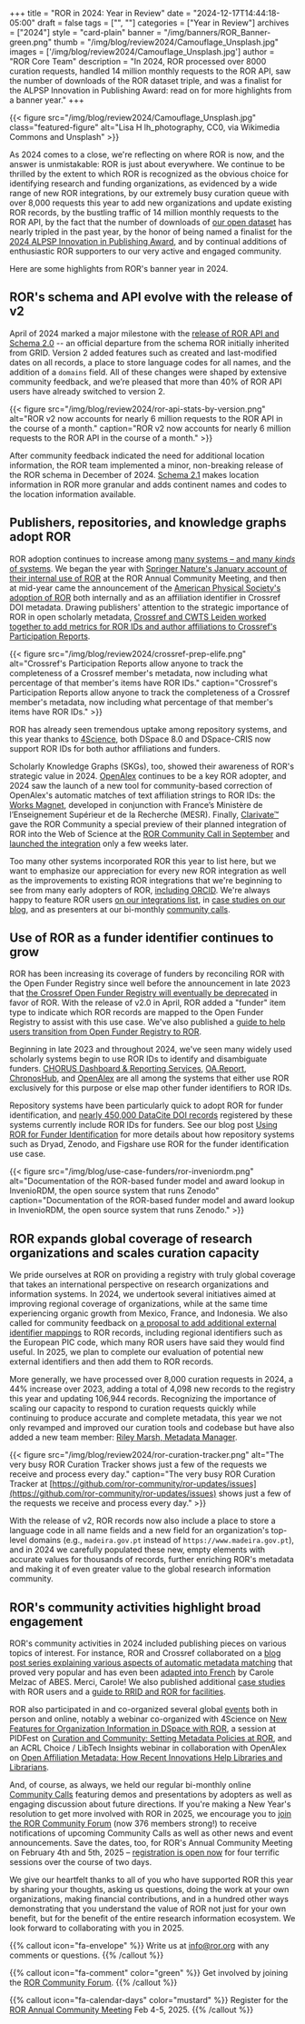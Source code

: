 +++ 
title = "ROR in 2024: Year in Review" 
date = "2024-12-17T14:44:18-05:00"
draft = false 
tags = ["", ""] 
categories = ["Year in Review"] 
archives = ["2024"]
style = "card-plain" 
banner = "/img/banners/ROR_Banner-green.png" 
thumb = "/img/blog/review2024/Camouflage_Unsplash.jpg" 
images = ['/img/blog/review2024/Camouflage_Unsplash.jpg']
author = "ROR Core Team" 
description = "In 2024, ROR processed over 8000 curation requests, handled 14 million monthly requests to the ROR API, saw the number of downloads of the ROR dataset triple, and was a finalist for the ALPSP Innovation in Publishing Award: read on for more highlights from a banner year."
+++ 

{{< figure src="/img/blog/review2024/Camouflage_Unsplash.jpg" class="featured-figure" alt="Lisa H lh_photography, CC0, via Wikimedia Commons and Unsplash" >}}

As 2024 comes to a close, we're reflecting on where ROR is now, and the answer is unmistakable: ROR is just about everywhere. We continue to be thrilled by the extent to which ROR is recognized as the obvious choice for identifying research and funding organizations, as evidenced by a wide range of new ROR integrations, by our extremely busy curation queue with over 8,000 requests this year to add new organizations and update existing ROR records, by the bustling traffic of 14 million monthly requests to the ROR API, by the fact that the number of downloads of [our open dataset](https://doi.org/10.5281/zenodo.6347574) has nearly tripled in the past year, by the honor of being named a finalist for the [2024 ALPSP Innovation in Publishing Award](https://blog.alpsp.org/2024/08/spotlight-on-research-organization.html), and by continual additions of enthusiastic ROR supporters to our very active and engaged community.

Here are some highlights from ROR's banner year in 2024. 

## ROR's schema and API evolve with the release of v2

April of 2024 marked a major milestone with the [release of ROR API and Schema 2.0](/blog/2024-04-15-announcing-ror-v2/) -- an official departure from the schema ROR initially inherited from GRID. Version 2 added features such as created and last-modified dates on all records, a place to store language codes for all names, and the addition of a `domains` field. All of these changes were shaped by extensive community feedback, and we’re pleased that more than 40% of ROR API users have already switched to version 2. 

{{< figure src="/img/blog/review2024/ror-api-stats-by-version.png" alt="ROR v2 now accounts for nearly 6 million requests to the ROR API in the course of a month."  caption="ROR v2 now accounts for nearly 6 million requests to the ROR API in the course of a month." >}}

After community feedback indicated the need for additional location information, the ROR team implemented a minor, non-breaking release of the ROR schema in December of 2024. [Schema 2.1](https://ror.readme.io/changelog/2024-12-12-schema-v2-1) makes location information in ROR more granular and adds continent names and codes to the location information available. 

## Publishers, repositories, and knowledge graphs adopt ROR

ROR adoption continues to increase among [many systems – and many *kinds* of systems](https://bit.ly/ror-integrations). We began the year with [Springer Nature's January account of their internal use of ROR](/blog/2024-02-20-ror-fifth-anniversary/) at the ROR Annual Community Meeting, and then at mid-year came the announcement of the [American Physical Society's adoption of ROR](/blog/2024-07-23-aps-adopts-ror/) both internally and as an affiliation identifier in Crossref DOI metadata. Drawing publishers' attention to the strategic importance of ROR in open scholarly metadata, [Crossref and CWTS Leiden worked together to add metrics for ROR IDs and author affiliations to Crossref's Participation Reports](/blog/2024-07-25-re-introducing-participation-reports/). 

{{< figure src="/img/blog/review2024/crossref-prep-elife.png" alt="Crossref's Participation Reports allow anyone to track the completeness of a Crossref member's metadata, now including what percentage of that member's items have ROR IDs."  caption="Crossref's Participation Reports allow anyone to track the completeness of a Crossref member's metadata, now including what percentage of that member's items have ROR IDs." >}}

ROR has already seen tremendous uptake among repository systems, and this year thanks to [4Science](https://4science.com), both DSpace 8.0 and DSpace-CRIS now support ROR IDs for both author affiliations and funders.

Scholarly Knowledge Graphs (SKGs), too, showed their awareness of ROR's strategic value in 2024. [OpenAlex](https://openalex.org) continues to be a key ROR adopter, and 2024 saw the launch of a new tool for community-based correction of OpenAlex's automatic matches of text affiliation strings to ROR IDs: the [Works Magnet](https://works-magnet.esr.gouv.fr/), developed in conjunction with France’s Ministère de l’Enseignement Supérieur et de la Recherche (MESR). Finally, [Clarivate™](https://clarivate.com) gave the ROR Community a special preview of their planned integration of ROR into the Web of Science at the [ROR Community Call in September](/events/2024-09-26-ror-community-call/) and [launched the integration](https://clarivate.com/academia-government/release-notes/web-of-science/web-of-science-november-7-2024-release-notes/) only a few weeks later. 

Too many other systems incorporated ROR this year to list here, but we want to emphasize our appreciation for every new ROR integration as well as the improvements to existing ROR integrations that we're beginning to see from many early adopters of ROR, [including ORCID](https://info.orcid.org/orcid-renews-support-of-ror-to-maximize-the-quality-of-organization-information-for-researchers/). We're always happy to feature ROR users [on our integrations list](https://bit.ly/ror-integrations), in [case studies on our blog](/categories/case-studies), and as presenters at our bi-monthly [community calls](/events). 

## Use of ROR as a funder identifier continues to grow

ROR has been increasing its coverage of funders by reconciling ROR with the Open Funder Registry since well before the announcement in late 2023 that [the Crossref Open Funder Registry will eventually be deprecated](/blog/2023-09-07-open-funder-registry-transition-ror-cross-post/) in favor of ROR. With the release of v2.0 in April, ROR added a "funder" item type to indicate which ROR records are mapped to the Open Funder Registry to assist with this use case. We've also published a [guide to help users transition from Open Funder Registry to ROR](https://ror.readme.io/v2/docs/funder-registry). 

Beginning in late 2023 and throughout 2024, we've seen many widely used scholarly systems begin to use ROR IDs to identify and disambiguate funders. [CHORUS Dashboard & Reporting Services](https://chorusaccess.org), [OA.Report](https://oa.report), [ChronosHub](https://chronoshub.io), and [OpenAlex](https://openalex.org) are all among the systems that either use ROR exclusively for this purpose or else map other funder identifiers to ROR IDs.

Repository systems have been particularly quick to adopt ROR for funder identification, and [nearly 450,000 DataCite DOI records](https://api.datacite.org/dois?query=fundingReferences.funderIdentifierType:ROR&page[size]=0) registered by these systems currently include ROR IDs for funders. See our blog post [Using ROR for Funder Identification](/blog/2024-08-06-using-ror-for-funder-identification/) for more details about how repository systems such as Dryad, Zenodo, and Figshare use ROR for the funder identification use case.

{{< figure src="/img/blog/use-case-funders/ror-inveniordm.png" alt="Documentation of the ROR-based funder model and award lookup in InvenioRDM, the open source system that runs Zenodo" caption="Documentation of the ROR-based funder model and award lookup in InvenioRDM, the open source system that runs Zenodo." >}}


## ROR expands global coverage of research organizations and scales curation capacity

We pride ourselves at ROR on providing a registry with truly global coverage that takes an international perspective on research organizations and information systems. In 2024, we undertook several initiatives aimed at improving regional coverage of organizations, while at the same time experiencing organic growth from Mexico, France, and Indonesia. We also called for community feedback on [a proposal to add additional external identifier mappings](https://bit.ly/ror-proposal-external-ids-draft) to ROR records, including regional identifiers such as the European PIC code, which many ROR users have said they would find useful. In 2025, we plan to complete our evaluation of potential new external identifiers and then add them to ROR records.

More generally, we have processed over 8,000 curation requests in 2024, a 44% increase over 2023, adding a total of 4,098 new records to the registry this year and updating 106,944 records. Recognizing the importance of scaling our capacity to respond to curation requests quickly while continuing to produce accurate and complete metadata, this year we not only revamped and improved our curation tools and codebase but have also added a new team member: [Riley Marsh, Metadata Manager](/blog/2024-09-03-welcome-riley-marsh/). 

{{< figure src="/img/blog/review2024/ror-curation-tracker.png" alt="The very busy ROR Curation Tracker shows just a few of the requests we receive and process every day."  caption="The very busy ROR Curation Tracker at [https://github.com/ror-community/ror-updates/issues](https://github.com/ror-community/ror-updates/issues) shows just a few of the requests we receive and process every day." >}}

With the release of v2, ROR records now also include a place to store a language code in all name fields and a new field for an organization's top-level domains (e.g., `madeira.gov.pt` instead of `https://www.madeira.gov.pt`), and in 2024 we carefully populated these new, empty elements with accurate values for thousands of records, further enriching ROR's metadata and making it of even greater value to the global research information community. 

## ROR's community activities highlight broad engagement

ROR's community activities in 2024 included publishing pieces on various topics of interest. For instance, ROR and Crossref collaborated on a [blog post series explaining various aspects of automatic metadata matching](/tags/matching/) that proved very popular and has even been [adapted into French](https://punktokomo.abes.fr/2024/12/04/anatomie-des-alignements-a-labes-ou-metaphore-des-chaussettes-episode-3-3/) by Carole Melzac of ABES. Merci, Carole! We also published additional [case studies](/categories/case-studies) with ROR users and a [guide to RRID and ROR for facilities](/blog/2024-11-26-rrid-ror-facilities/).

ROR also participated in and co-organized several global [events](https://ror.org/events) both in person and online, notably a webinar co-organized with 4Science on [New Features for Organization Information in DSpace with ROR](/events/2024-10-03-ror-in-dspace/), a session at PIDFest on [Curation and Community: Setting Metadata Policies at ROR](https://repozitar.techlib.cz/entities/publication/5c93a23a-61c9-403a-9635-cf9a442747fd), and an ACRL Choice / LibTech Insights webinar in collaboration with OpenAlex on [Open Affiliation Metadata: How Recent Innovations Help Libraries and Librarians](/events/2024-11-07-open-affiliation-metadata/). 

And, of course, as always, we held our regular bi-monthly online [Community Calls](https://www.youtube.com/watch?v=z9Onl3dcoxs&list=PL4n_Cvd0PpoEBWyZMiwb2ImVQCy4Zpchk) featuring demos and presentations by adopters as well as engaging discussion about future directions. If you're making a New Year's resolution to get more involved with ROR in 2025, we encourage you to [join the ROR Community Forum](https://groups.google.com/a/ror.org/g/ror-community) (now 376 members strong!) to receive notifications of upcoming Community Calls as well as other news and event announcements. Save the dates, too, for ROR's Annual Community Meeting on February 4th and 5th, 2025 – [registration is open now](https://ror.org/events) for four terrific sessions over the course of two days.

We give our heartfelt thanks to all of you who have supported ROR this year by sharing your thoughts, asking us questions, doing the work at your own organizations, making financial contributions, and in a hundred other ways demonstrating that you understand the value of ROR not just for your own benefit, but for the benefit of the entire research information ecosystem. We look forward to collaborating with you in 2025. 

{{% callout icon="fa-envelope" %}} 
Write us at info@ror.org with any comments or questions.
{{% /callout %}}

{{% callout icon="fa-comment" color="green" %}} 
Get involved by joining the [ROR Community Forum](https://groups.google.com/a/ror.org/g/ror-community).
{{% /callout %}}

{{% callout icon="fa-calendar-days" color="mustard" %}} 
Register for the [ROR Annual Community Meeting](https://ror.org/events) Feb 4-5, 2025.
{{% /callout %}}


<!-- Commonly used content 

<!-- {{< figure src="/img/blog/" class="featured-figure" alt="" >}} -->


<!-- {{% callout color="green" icon="fa-info" %}} 

{{% /callout %}}
-->

<!-- {{< figure src="/img/blog/" class="blog-figure" alt="" >}} -->


<!-- {{< youtube id="XXX" title="" >}} -->


<!-- {{% callout icon="fa-envelope" %}} 
Write us at info@ror.org with any comments or questions.
{{% /callout %}} -->
